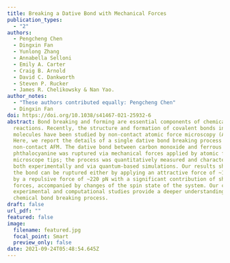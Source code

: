 ```yaml
---
title: Breaking a Dative Bond with Mechanical Forces
publication_types:
  - "2"
authors:
  - Pengcheng Chen
  - Dingxin Fan
  - Yunlong Zhang
  - Annabella Selloni
  - Emily A. Carter
  - Craig B. Arnold
  - David C. Dankworth
  - Steven P. Rucker
  - James R. Chelikowsky & Nan Yao.
author_notes:
  - "These authors contributed equally: Pengcheng Chen"
  - Dingxin Fan
doi: https://doi.org/10.1038/s41467-021-25932-6
abstract: Bond breaking and forming are essential components of chemical
  reactions. Recently, the structure and formation of covalent bonds in single
  molecules have been studied by non-contact atomic force microscopy (AFM).
  Here, we report the details of a single dative bond breaking process using
  non-contact AFM. The dative bond between carbon monoxide and ferrous
  phthalocyanine was ruptured via mechanical forces applied by atomic force
  microscope tips; the process was quantitatively measured and characterized
  both experimentally and via quantum-based simulations. Our results show that
  the bond can be ruptured either by applying an attractive force of ~150 pN or
  by a repulsive force of ~220 pN with a significant contribution of shear
  forces, accompanied by changes of the spin state of the system. Our combined
  experimental and computational studies provide a deeper understanding of the
  chemical bond breaking process.
draft: false
url_pdf: ""
featured: false
image:
  filename: featured.jpg
  focal_point: Smart
  preview_only: false
date: 2021-09-24T05:48:54.645Z
---
```

